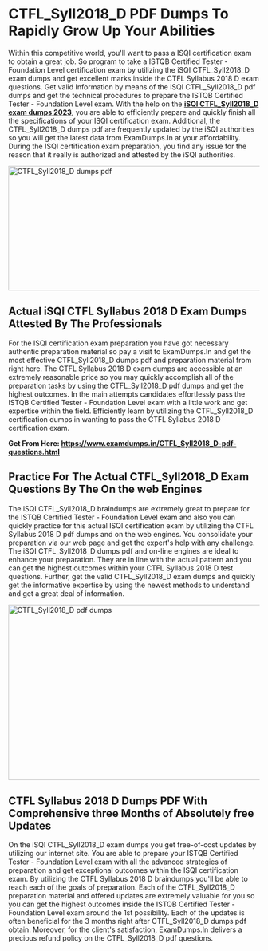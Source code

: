 <h1><strong>CTFL_Syll2018_D PDF Dumps To Rapidly Grow Up Your Abilities</strong></h1>
<p>Within this competitive world, you'll want to pass a ISQI certification exam to obtain a great job. So program to take a ISTQB Certified Tester - Foundation Level certification exam by utilizing the iSQI CTFL_Syll2018_D exam dumps and get excellent marks inside the CTFL Syllabus 2018 D exam questions. Get valid Information by means of the iSQI CTFL_Syll2018_D pdf dumps and get the technical procedures to prepare the ISTQB Certified Tester - Foundation Level exam. With the help on the <strong><a href="https://www.examdumps.in/CTFL_Syll2018_D-pdf-questions.html">iSQI CTFL_Syll2018_D exam dumps 2023</a></strong>, you are able to efficiently prepare and quickly finish all the specifications of your ISQI certification exam. Additional, the CTFL_Syll2018_D dumps pdf are frequently updated by the iSQI authorities so you will get the latest data from ExamDumps.In at your affordability. During the ISQI certification exam preparation, you find any issue for the reason that it really is authorized and attested by the iSQI authorities.</p>
<p><img src="https://i.ibb.co/zxJwW90/Copy-of-Online-Classes-Twitter-header-post-Made-with-Poster-My-Wall-1.png" alt="CTFL_Syll2018_D dumps pdf" width="750" height="250" /></p>
<h2><strong>Actual iSQI CTFL Syllabus 2018 D Exam Dumps Attested By The Professionals</strong></h2>
<p>For the ISQI certification exam preparation you have got necessary authentic preparation material so pay a visit to ExamDumps.In and get the most effective CTFL_Syll2018_D dumps pdf and preparation material from right here. The CTFL Syllabus 2018 D exam dumps are accessible at an extremely reasonable price so you may quickly accomplish all of the preparation tasks by using the CTFL_Syll2018_D pdf dumps and get the highest outcomes. In the main attempts candidates effortlessly pass the ISTQB Certified Tester - Foundation Level exam with a little work and get expertise within the field. Efficiently learn by utilizing the CTFL_Syll2018_D certification dumps in wanting to pass the CTFL Syllabus 2018 D certification exam.</p>
<p><strong>Get From Here:&nbsp;<a href="https://www.examdumps.in/CTFL_Syll2018_D-pdf-questions.html">https://www.examdumps.in/CTFL_Syll2018_D-pdf-questions.html</a></strong></p>
<h2><strong>Practice For The Actual CTFL_Syll2018_D Exam Questions By The On the web Engines</strong></h2>
<p>The iSQI CTFL_Syll2018_D braindumps are extremely great to prepare for the ISTQB Certified Tester - Foundation Level exam and also you can quickly practice for this actual ISQI certification exam by utilizing the CTFL Syllabus 2018 D pdf dumps and on the web engines. You consolidate your preparation via our web page and get the expert's help with any challenge. The iSQI CTFL_Syll2018_D dumps pdf and on-line engines are ideal to enhance your preparation. They are in line with the actual pattern and you can get the highest outcomes within your CTFL Syllabus 2018 D test questions. Further, get the valid CTFL_Syll2018_D exam dumps and quickly get the informative expertise by using the newest methods to understand and get a great deal of information.</p>
<p><a href="https://www.examdumps.in/CTFL_Syll2018_D-pdf-questions.html"><img src="https://i.ibb.co/QkNtdwY/Copy-of-Zoom-Online-Classes-Facebook-Share-Po-Made-with-Poster-My-Wall-1.jpg" alt="CTFL_Syll2018_D pdf dumps" width="670" height="352" /></a></p>
<h2><strong>CTFL Syllabus 2018 D Dumps PDF With Comprehensive three Months of Absolutely free Updates</strong></h2>
<p>On the iSQI CTFL_Syll2018_D exam dumps you get free-of-cost updates by utilizing our internet site. You are able to prepare your ISTQB Certified Tester - Foundation Level exam with all the advanced strategies of preparation and get exceptional outcomes within the ISQI certification exam. By utilizing the CTFL Syllabus 2018 D braindumps you'll be able to reach each of the goals of preparation. Each of the CTFL_Syll2018_D preparation material and offered updates are extremely valuable for you so you can get the highest outcomes inside the ISTQB Certified Tester - Foundation Level exam around the 1st possibility. Each of the updates is often beneficial for the 3 months right after CTFL_Syll2018_D dumps pdf obtain. Moreover, for the client's satisfaction, ExamDumps.In delivers a precious refund policy on the CTFL_Syll2018_D pdf questions.</p>
